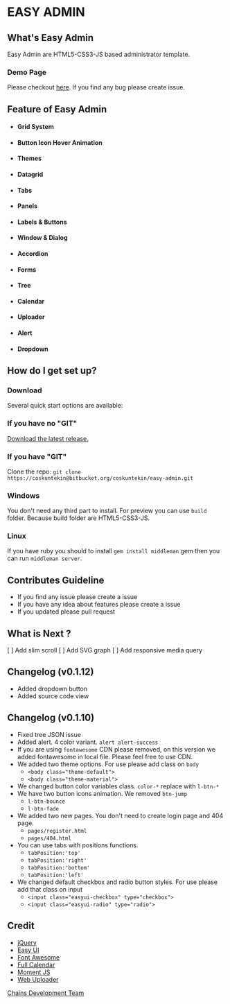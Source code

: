 # EASY ADMIN

## What's Easy Admin

Easy Admin are HTML5-CSS3-JS based administrator template.

### Demo Page

Please checkout [here](http://easy-admin.aer​obatic.io/). If you find any bug please create issue. 

## Feature of Easy Admin

  - #### Grid System
  - #### Button Icon Hover Animation
  - #### Themes
  - #### Datagrid
  - #### Tabs
  - #### Panels
  - #### Labels & Buttons
  - #### Window & Dialog
  - #### Accordion
  - #### Forms
  - #### Tree
  - #### Calendar
  - #### Uploader
  - #### Alert
  - #### Dropdown
  
## How do I get set up?

### Download

Several quick start options are available:

### If you have no "GIT"

[Download the latest release.](https://bitbucket.org/coskuntekin/easy-admin/get/v0.1.12.zip)

###  If you have "GIT"

Clone the repo: `git clone https://coskuntekin@bitbucket.org/coskuntekin/easy-admin.git`

### Windows

You don't need any third part to install. For preview you can use `build` folder. Because build folder are HTML5-CSS3-JS.

### Linux

If you have ruby you should to install `gem install middleman` gem then you can run `middleman server`.

## Contributes Guideline

* If you find any issue please create a issue
* If you have any idea about features please create a issue
* If you updated please pull request

## What is Next ?

[ ] Add slim scroll 
[ ] Add SVG graph 
[ ] Add responsive media query

## Changelog (v0.1.12)

* Added dropdown button
* Added source code view

## Changelog (v0.1.10)

* Fixed tree JSON issue 
* Added alert. 4 color variant. `alert alert-success`
* If you are using `fontawesome` CDN please removed, on this version we added fontawesome in local file. Please feel free to use CDN.
* We added two theme options. For use please add class on `body`
    * `<body class="theme-default">`
    * `<body class="theme-material">`
* We changed button color variables class. `color-*` replace with `l-btn-*`
* We have two button icons animation. We removed `btn-jump`
    * `l-btn-bounce`
    * `l-btn-fade`
* We added two new pages. You don't need to create login page and 404 page.
    * `pages/register.html`
    * `pages/404.html`
* You can use tabs with positions functions.
    * `tabPosition:'top'`
    * `tabPosition:'right'`
    * `tabPosition:'bottom'`
    * `tabPosition:'left'`
* We changed default checkbox and radio button styles. For use please add that class on input
    * `<input class="easyui-checkbox" type="checkbox">`
    * `<input class="easyui-radio" type="radio">`

## Credit

* [jQuery](https://jquery.com/)
* [Easy UI](http://www.jeasyui.com/)
* [Font Awesome](http://fortawesome.github.io/Font-Awesome)
* [Full Calendar](http://fullcalendar.io/)
* [Moment JS](http://momentjs.com/)
* [Web Uploader](http://fex.baidu.com/webuploader/)

[Chains Development Team](http://qianchi.net/jsp/web/homepage)